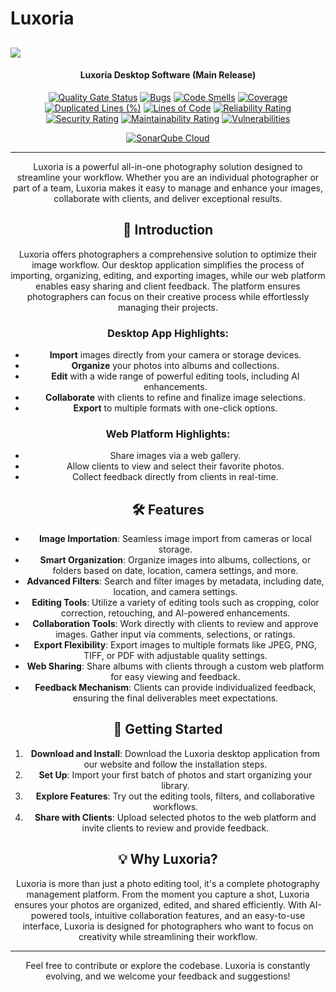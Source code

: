 # Luxoria

<image src="./docs/.assets/Luxoria_logo.png"></image>
----------------  

<div align="center">
<h4 align="center">
  Luxoria Desktop Software (Main Release)
</h4>

[![Quality Gate Status](https://sonarcloud.io/api/project_badges/measure?project=Luxoria-Desktop&metric=alert_status)](https://sonarcloud.io/summary/new_code?id=Luxoria-Desktop)
[![Bugs](https://sonarcloud.io/api/project_badges/measure?project=Luxoria-Desktop&metric=bugs)](https://sonarcloud.io/summary/new_code?id=Luxoria-Desktop)
[![Code Smells](https://sonarcloud.io/api/project_badges/measure?project=Luxoria-Desktop&metric=code_smells)](https://sonarcloud.io/summary/new_code?id=Luxoria-Desktop)
[![Coverage](https://sonarcloud.io/api/project_badges/measure?project=Luxoria-Desktop&metric=coverage)](https://sonarcloud.io/summary/new_code?id=Luxoria-Desktop)
[![Duplicated Lines (%)](https://sonarcloud.io/api/project_badges/measure?project=Luxoria-Desktop&metric=duplicated_lines_density)](https://sonarcloud.io/summary/new_code?id=Luxoria-Desktop)
[![Lines of Code](https://sonarcloud.io/api/project_badges/measure?project=Luxoria-Desktop&metric=ncloc)](https://sonarcloud.io/summary/new_code?id=Luxoria-Desktop)
[![Reliability Rating](https://sonarcloud.io/api/project_badges/measure?project=Luxoria-Desktop&metric=reliability_rating)](https://sonarcloud.io/summary/new_code?id=Luxoria-Desktop)
[![Security Rating](https://sonarcloud.io/api/project_badges/measure?project=Luxoria-Desktop&metric=security_rating)](https://sonarcloud.io/summary/new_code?id=Luxoria-Desktop)
[![Maintainability Rating](https://sonarcloud.io/api/project_badges/measure?project=Luxoria-Desktop&metric=sqale_rating)](https://sonarcloud.io/summary/new_code?id=Luxoria-Desktop)
[![Vulnerabilities](https://sonarcloud.io/api/project_badges/measure?project=Luxoria-Desktop&metric=vulnerabilities)](https://sonarcloud.io/summary/new_code?id=Luxoria-Desktop)

</div>

<div align="center">

[![SonarQube Cloud](https://sonarcloud.io/images/project_badges/sonarcloud-dark.svg)](https://sonarcloud.io/summary/new_code?id=Luxoria-Desktop)

----------------

Luxoria is a powerful all-in-one photography solution designed to streamline your workflow. Whether you are an individual photographer or part of a team, Luxoria makes it easy to manage and enhance your images, collaborate with clients, and deliver exceptional results.

## 📸 **Introduction**

Luxoria offers photographers a comprehensive solution to optimize their image workflow. Our desktop application simplifies the process of importing, organizing, editing, and exporting images, while our web platform enables easy sharing and client feedback. The platform ensures photographers can focus on their creative process while effortlessly managing their projects.

### **Desktop App Highlights**:
- **Import** images directly from your camera or storage devices.
- **Organize** your photos into albums and collections.
- **Edit** with a wide range of powerful editing tools, including AI enhancements.
- **Collaborate** with clients to refine and finalize image selections.
- **Export** to multiple formats with one-click options.

### **Web Platform Highlights**:
- Share images via a web gallery.
- Allow clients to view and select their favorite photos.
- Collect feedback directly from clients in real-time.

## 🛠️ **Features**

- **Image Importation**: Seamless image import from cameras or local storage.
- **Smart Organization**: Organize images into albums, collections, or folders based on date, location, camera settings, and more.
- **Advanced Filters**: Search and filter images by metadata, including date, location, and camera settings.
- **Editing Tools**: Utilize a variety of editing tools such as cropping, color correction, retouching, and AI-powered enhancements.
- **Collaboration Tools**: Work directly with clients to review and approve images. Gather input via comments, selections, or ratings.
- **Export Flexibility**: Export images to multiple formats like JPEG, PNG, TIFF, or PDF with adjustable quality settings.
- **Web Sharing**: Share albums with clients through a custom web platform for easy viewing and feedback.
- **Feedback Mechanism**: Clients can provide individualized feedback, ensuring the final deliverables meet expectations.

## 🚀 **Getting Started**

1. **Download and Install**: Download the Luxoria desktop application from our website and follow the installation steps.
2. **Set Up**: Import your first batch of photos and start organizing your library.
3. **Explore Features**: Try out the editing tools, filters, and collaborative workflows.
4. **Share with Clients**: Upload selected photos to the web platform and invite clients to review and provide feedback.

## 💡 **Why Luxoria?**

Luxoria is more than just a photo editing tool, it's a complete photography management platform. From the moment you capture a shot, Luxoria ensures your photos are organized, edited, and shared efficiently. With AI-powered tools, intuitive collaboration features, and an easy-to-use interface, Luxoria is designed for photographers who want to focus on creativity while streamlining their workflow.

---

Feel free to contribute or explore the codebase. Luxoria is constantly evolving, and we welcome your feedback and suggestions!